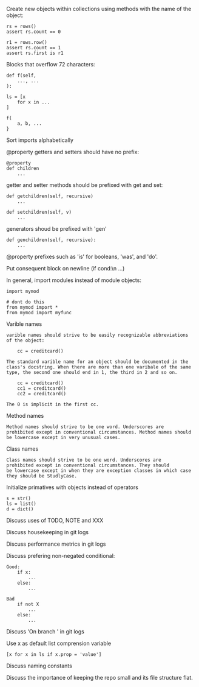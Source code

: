 Create new objects within collections using methods with the name of the
object:

    rs = rows()
    assert rs.count == 0

    r1 = rows.row()
    assert rs.count == 1
    assert rs.first is r1

Blocks that overflow 72 characters:
    
    def f(self,
        ..., ...
    ):

    ls = [x 
        for x in ...
    ]

    f(
        a, b, ...
    }
     
Sort imports alphabetically

@property getters and setters should have no prefix:
    
    @property
    def children
        ...

getter and setter methods should be prefixed with get and set:

    def getchildren(self, recursive)
        ...

    def setchildren(self, v)
        ...

generators shoud be prefixed with 'gen'

    def genchildren(self, recursive):
        ...

@property prefixes such as 'is' for booleans, 'was', and 'do'.

Put consequent block on newline (if cond:\n ...)

In general, import modules instead of module objects:
    
    import mymod

    # dont do this
    from mymod import *
    from mymod import myfunc


Varible names

    varible names should strive to be easily recognizable abbreviations
    of the object:
        
        cc = creditcard()

    The standard varible name for an object should be documented in the
    class's docstring. When there are more than one varibale of the same
    type, the second one should end in 1, the third in 2 and so on.

        cc = creditcard()
        cc1 = creditcard()
        cc2 = creditcard()

    The 0 is implicit in the first cc.

Method names

    Method names should strive to be one word. Underscores are
    prohibited except in conventional circumstances. Method names should
    be lowercase except in very unusual cases.

Class names

    Class names should strive to be one word. Underscores are
    prohibited except in conventional circumstances. They should
    be lowercase except in when they are exception classes in which case
    they should be StudlyCase.



Initialize primatives with objects instead of operators

    s = str()
    ls = list()
    d = dict()

Discuss uses of TODO, NOTE and XXX

Discuss housekeeping in git logs

Discuss performance metrics in git logs

Discuss prefering non-negated conditional:

    Good:
        if x:
            ...
        else:
            ...

    Bad 
        if not X
            ...
        else:
            ...
Discuss 'On branch <branch-name>' in git logs

Use x as default list comprension variable
    
    [x for x in ls if x.prop = 'value']

Discuss naming constants

Discuss the importance of keeping the repo small and its file structure
flat.
